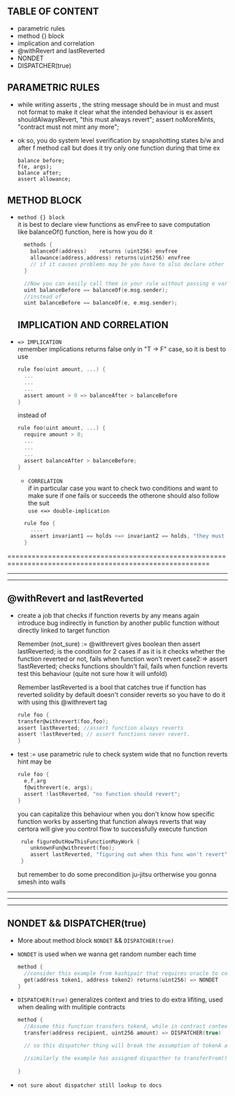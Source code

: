 ## TABLE OF CONTENT
- parametric rules
- method {} block
- implication and correlation
- @withRevert and lastReverted
- NONDET
- DISPATCHER(true)




## PARAMETRIC RULES

- while writing asserts , the string message should be in must and must not 
  format to make it clear what the intended behaviour is
  ex
  assert shouldAlwaysRevert, "this must always revert";
  assert noMoreMints, "contract must not mint any more";

- ok so, you do system level sverification by snapshotting states b/w and after f method call but does it try only one function during that time
  ex
  ```solidity
  balance before;
  f(e, args);
  balance after;
  assert allowance;
  ```




## METHOD BLOCK

- `method {} block` <br>
  it is best to declare view functions as envFree to save computation <br>
  like balanceOf() function, here is how you do it
  ```c
    methods {
      balanceOf(address)    returns (uint256) envfree
      allowance(address,address) returns(uint256) envfree
      // if it causes problems may be you have to also declare other env methods but without envfree at the end
    }

    //Now you can easily call them in your rule without passing e variable
    uint balanceBefore == balanceOf(e.msg.sender);
    //instead of
    uint balanceBefore == balanceOf(e, e.msg.sender);
  ```

  ## IMPLICATION AND CORRELATION
- `=> IMPLICATION` <br>
  remember implications returns false only in "T -> F" case, so it is best to use
  ```c
  rule foo(uint amount, ...) {
    ...
    ...
    ...
    assert amount > 0 => balanceAfter > balanceBefore
  }
  ```
  instead of
  ```c
  rule foo(uint amount, ...) {
    require amount > 0;
    ...
    ...
    ...
    assert balanceAfter > balanceBefore;
  }
  ```
  - `CORRELATION` <br>
  if in particular case you want to check two conditions and want to make sure if one fails or succeeds
  the otherone should also follow the suit <br>
  `use <=> double-implication`
  ```c
    rule foo {
      ....
      assert invariant1 == holds <=> invariant2 == holds, "they must behave same";
    }
  ```



========================================================================================================
<hr>


- - - - - - - - - - - - - - - - - - - - - - - 
## @withRevert and lastReverted

- create a job that checks if function reverts by any means again introduce
  bug indirectly in function by another public function without directly 
  linked to target function

  Remember (not_sure) := @withrevert gives boolean
  then assert lastReverted; is the condition for 2 cases
  if as it is it checks whether the function reverted or not, fails when
  function won't revert
  case2:=> assert !lastReverted;
  checks functions shouldn't fail, fails when function reverts
  test this behaviour (quite not sure how it will unfold)

  Remember lastReverted is a bool that catches true if function has reverted
  solidity by default doesn't consider reverts so you have to do it with using this @withrevert tag
  ```c
  rule foo {
  transfer@withrevert(foo,foo);
  assert lastReverted; //assert function always reverts
  assert !lastReverted; // assert functions never revert.
  }
  ```
- test := use parametric  rule to check system wide that no function reverts
  hint may be
  ```c
  rule foo {
    e,f,arg
    f@withrevert(e, args);
    assert !lastReverted, "no function should revert";
  }

  ```
  you can capitalize this behaviour when you don't know how specific function works by asserting that function always reverts that way certora will give you 
  control flow to successfully execute function
  ```c
   rule figureOutHowThisFunctionMayWork {
      unknownFun@withrevert(foo);
      assert lastReverted, "figuring out when this func won't revert";
   }
  ```
  
  but remember to do some precondition ju-jitsu ortherwise you gonna smesh into walls

<hr>


----------------------------------------------------------------------------------------------------

<hr>

## NONDET && DISPATCHER(true)
- More about method block `NONDET` && `DISPATCHER(true)`
- `NONDET` is used when we wanna get random number each time
  ```c
  method {
    //consider this example from kashipair that requires oracle to compute prices
    get(address token1, address token2) returns(uint256) => NONDET
  }
  ```

- `DISPATCHER(true)` generalizes context and tries to do extra lifiting, used when dealing with mulitiple contracts
  ```c
  method {
    //Assume this function transfers tokenA, while in contract context multiple tokens are used
    transfer(address recipient, uint256 amount) => DISPATCHER(true)

    // so this dispatcher thing will break the assumption of tokenA and start fuzzing with other possibilites

    //similarly the example has assigned dispacther to transferFrom() function also
    
  }
  ```
- `not sure about dispatcher still lookup to docs`







                        